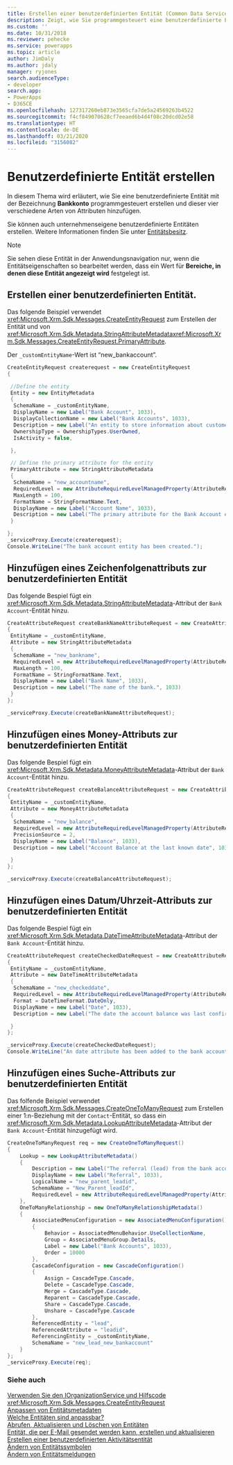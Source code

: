 ```yaml
---
title: Erstellen einer benutzerdefinierten Entität (Common Data Service) | Microsoft-Dokumentation
description: Zeigt, wie Sie programmgesteuert eine benutzerdefinierte Entität Common Data Service erstellen.
ms.custom: ''
ms.date: 10/31/2018
ms.reviewer: pehecke
ms.service: powerapps
ms.topic: article
author: JimDaly
ms.author: jdaly
manager: ryjones
search.audienceType:
- developer
search.app:
- PowerApps
- D365CE
ms.openlocfilehash: 127317260eb873e3565cfa7de5a24569263b4522
ms.sourcegitcommit: f4cf849070628cf7eeaed6b4d4f08c20dcd02e58
ms.translationtype: HT
ms.contentlocale: de-DE
ms.lasthandoff: 03/21/2020
ms.locfileid: "3156082"
---
```

# <a name="create-custom-entity"></a>Benutzerdefinierte Entität erstellen

In diesem Thema wird erläutert, wie Sie eine benutzerdefinierte Entität mit der Bezeichnung **Bankkonto** programmgesteuert erstellen und dieser vier verschiedene Arten von Attributen hinzufügen.  
  
Sie können auch unternehmenseigene benutzerdefinierte Entitäten erstellen. Weitere Informationen finden Sie unter [Entitätsbesitz](/dynamics365/customer-engagement/developer/introduction-entities#entity-ownership).  
  
> [!NOTE]
>  Sie sehen diese Entität in der Anwendungsnavigation nur, wenn die Entitätseigenschaften so bearbeitet werden, dass ein Wert für **Bereiche, in denen diese Entität angezeigt wird** festgelegt ist.  
  
<a name="BKMK_CreateCustomEntity"></a>   

## <a name="create-a-custom-entity"></a>Erstellen einer benutzerdefinierten Entität.  

 Das folgende Beispiel verwendet <xref:Microsoft.Xrm.Sdk.Messages.CreateEntityRequest> zum Erstellen der Entität und von <xref:Microsoft.Xrm.Sdk.Metadata.StringAttributeMetadata><xref:Microsoft.Xrm.Sdk.Messages.CreateEntityRequest.PrimaryAttribute>.  
  
 Der `_customEntityName`-Wert ist “new_bankaccount”.  
  
```csharp
CreateEntityRequest createrequest = new CreateEntityRequest
{

 //Define the entity
 Entity = new EntityMetadata
 {
  SchemaName = _customEntityName,
  DisplayName = new Label("Bank Account", 1033),
  DisplayCollectionName = new Label("Bank Accounts", 1033),
  Description = new Label("An entity to store information about customer bank accounts", 1033),
  OwnershipType = OwnershipTypes.UserOwned,
  IsActivity = false,

 },

 // Define the primary attribute for the entity
 PrimaryAttribute = new StringAttributeMetadata
 {
  SchemaName = "new_accountname",
  RequiredLevel = new AttributeRequiredLevelManagedProperty(AttributeRequiredLevel.None),
  MaxLength = 100,
  FormatName = StringFormatName.Text,
  DisplayName = new Label("Account Name", 1033),
  Description = new Label("The primary attribute for the Bank Account entity.", 1033)
 }

};
_serviceProxy.Execute(createrequest);
Console.WriteLine("The bank account entity has been created.");
```  
  
<a name="BKMK_AddStringAttribute"></a>   

## <a name="add-a-string-attribute-to-the-custom-entity"></a>Hinzufügen eines Zeichenfolgenattributs zur benutzerdefinierten Entität  

Das folgende Bespiel fügt ein <xref:Microsoft.Xrm.Sdk.Metadata.StringAttributeMetadata>-Attribut der `Bank Account`-Entität hinzu.  
  
```csharp
CreateAttributeRequest createBankNameAttributeRequest = new CreateAttributeRequest
{
 EntityName = _customEntityName,
 Attribute = new StringAttributeMetadata
 {
  SchemaName = "new_bankname",
  RequiredLevel = new AttributeRequiredLevelManagedProperty(AttributeRequiredLevel.None),
  MaxLength = 100,
  FormatName = StringFormatName.Text,
  DisplayName = new Label("Bank Name", 1033),
  Description = new Label("The name of the bank.", 1033)
 }
};

_serviceProxy.Execute(createBankNameAttributeRequest);
```
  
<a name="BKMK_AddMoneyAttribute"></a>   

## <a name="add-a-money-attribute-to-the-custom-entity"></a>Hinzufügen eines Money-Attributs zur benutzerdefinierten Entität  

 Das folgende Bespiel fügt ein <xref:Microsoft.Xrm.Sdk.Metadata.MoneyAttributeMetadata>-Attribut der `Bank Account`-Entität hinzu.  
  
```csharp
CreateAttributeRequest createBalanceAttributeRequest = new CreateAttributeRequest
{
 EntityName = _customEntityName,
 Attribute = new MoneyAttributeMetadata
 {
  SchemaName = "new_balance",
  RequiredLevel = new AttributeRequiredLevelManagedProperty(AttributeRequiredLevel.None),
  PrecisionSource = 2,
  DisplayName = new Label("Balance", 1033),
  Description = new Label("Account Balance at the last known date", 1033),

 }
};

_serviceProxy.Execute(createBalanceAttributeRequest);

```  
  
<a name="BKMK_AddDateTimeAttribute"></a>   

## <a name="add-a-datetime-attribute-to-the-custom-entity"></a>Hinzufügen eines Datum/Uhrzeit-Attributs zur benutzerdefinierten Entität  

Das folgende Bespiel fügt ein <xref:Microsoft.Xrm.Sdk.Metadata.DateTimeAttributeMetadata>-Attribut der `Bank Account`-Entität hinzu.  
  
```csharp
CreateAttributeRequest createCheckedDateRequest = new CreateAttributeRequest
{
 EntityName = _customEntityName,
 Attribute = new DateTimeAttributeMetadata
 {
  SchemaName = "new_checkeddate",
  RequiredLevel = new AttributeRequiredLevelManagedProperty(AttributeRequiredLevel.None),
  Format = DateTimeFormat.DateOnly,
  DisplayName = new Label("Date", 1033),
  Description = new Label("The date the account balance was last confirmed", 1033)

 }
};

_serviceProxy.Execute(createCheckedDateRequest);
Console.WriteLine("An date attribute has been added to the bank account entity.");
```
  
<a name="BKMK_AddLookupAttribute"></a>
   
## <a name="add-a-lookup-attribute-to-the-custom-entity"></a>Hinzufügen eines Suche-Attributs zur benutzerdefinierten Entität 
 
 Das folfende Beispiel verwendet <xref:Microsoft.Xrm.Sdk.Messages.CreateOneToManyRequest> zum Erstellen einer 1:n-Beziehung mit der `Contact`-Entität, so dass ein <xref:Microsoft.Xrm.Sdk.Metadata.LookupAttributeMetadata>-Attribut der `Bank Account`-Entität hinzugefügt wird.  
  
```csharp
CreateOneToManyRequest req = new CreateOneToManyRequest()
{
    Lookup = new LookupAttributeMetadata()
    {
        Description = new Label("The referral (lead) from the bank account owner", 1033),
        DisplayName = new Label("Referral", 1033),
        LogicalName = "new_parent_leadid",
        SchemaName = "New_Parent_leadId",
        RequiredLevel = new AttributeRequiredLevelManagedProperty(AttributeRequiredLevel.Recommended)
    },
    OneToManyRelationship = new OneToManyRelationshipMetadata()
    {
        AssociatedMenuConfiguration = new AssociatedMenuConfiguration()
        {
            Behavior = AssociatedMenuBehavior.UseCollectionName,
            Group = AssociatedMenuGroup.Details,
            Label = new Label("Bank Accounts", 1033),
            Order = 10000
        },
        CascadeConfiguration = new CascadeConfiguration()
        {
            Assign = CascadeType.Cascade,
            Delete = CascadeType.Cascade,
            Merge = CascadeType.Cascade,
            Reparent = CascadeType.Cascade,
            Share = CascadeType.Cascade,
            Unshare = CascadeType.Cascade
        },
        ReferencedEntity = "lead",
        ReferencedAttribute = "leadid",
        ReferencingEntity = _customEntityName,
        SchemaName = "new_lead_new_bankaccount"
    }
};
_serviceProxy.Execute(req);
```
  
### <a name="see-also"></a>Siehe auch  
 [Verwenden Sie den IOrganizationService und Hilfscode](/dynamics365/customer-engagement/developer/use-sample-helper-code)   
 <xref:Microsoft.Xrm.Sdk.Messages.CreateEntityRequest>   
 [Anpassen von Entitätsmetadaten](../customize-entity-metadata.md)   
 [Welche Entitäten sind anpassbar?](/dynamics365/customer-engagement/developer/which-entities-are-customizable)   
 [Abrufen, Aktualisieren und Löschen von Entitäten](/dynamics365/customer-engagement/developer/retrieve-update-delete-entities)   
 [Entität, die per E-Mail gesendet werden kann, erstellen und aktualisieren](/dynamics365/customer-engagement/developer/create-update-entity-emailed)   
 [Erstellen einer benutzerdefinierten Aktivitätsentität](/dynamics365/customer-engagement/developer/create-custom-activity-entity)   
 [Ändern von Entitätssymbolen](/dynamics365/customer-engagement/developer/modify-icons-entity)   
 [Ändern von Entitätsmeldungen](/dynamics365/customer-engagement/developer/modify-messages-entity)
